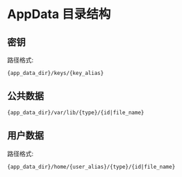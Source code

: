 # AppData 目录结构


## 密钥

路径格式:

    {app_data_dir}/keys/{key_alias}


## 公共数据

    {app_data_dir}/var/lib/{type}/{id|file_name}

## 用户数据

路径格式:

    {app_data_dir}/home/{user_alias}/{type}/{id|file_name}
